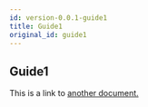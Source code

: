 ```yaml
---
id: version-0.0.1-guide1
title: Guide1
original_id: guide1
---
```


## Guide1
This is a link to [another document.](intro/mission.md)  
